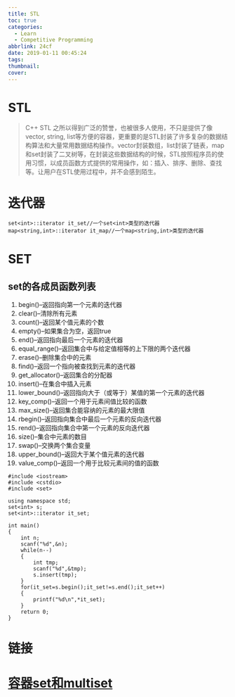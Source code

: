 ```yaml
---
title: STL
toc: true
categories:
  - Learn
  - Competitive Programming
abbrlink: 24cf
date: 2019-01-11 00:45:24
tags:
thumbnail:
cover:
---
```


# STL

> C++ STL 之所以得到广泛的赞誉，也被很多人使用，不只是提供了像vector, string, list等方便的容器，更重要的是STL封装了许多复杂的数据结构算法和大量常用数据结构操作。vector封装数组，list封装了链表，map和set封装了二叉树等，在封装这些数据结构的时候，STL按照程序员的使用习惯，以成员函数方式提供的常用操作，如：插入、排序、删除、查找等。让用户在STL使用过程中，并不会感到陌生。

# 迭代器

```
set<int>::iterator it_set//一个set<int>类型的迭代器
map<string,int>::iterator it_map//一个map<string,int>类型的迭代器
```



# SET

## set的各成员函数列表

1. begin()–返回指向第一个元素的迭代器
2. clear()–清除所有元素
3. count()–返回某个值元素的个数
4. empty()–如果集合为空，返回true
5. end()–返回指向最后一个元素的迭代器
6. equal_range()–返回集合中与给定值相等的上下限的两个迭代器
7. erase()–删除集合中的元素
8. find()–返回一个指向被查找到元素的迭代器
9. get_allocator()–返回集合的分配器
10. insert()–在集合中插入元素
11. lower_bound()–返回指向大于（或等于）某值的第一个元素的迭代器
12. key_comp()–返回一个用于元素间值比较的函数
13. max_size()–返回集合能容纳的元素的最大限值
14. rbegin()–返回指向集合中最后一个元素的反向迭代器
15. rend()–返回指向集合中第一个元素的反向迭代器
16. size()–集合中元素的数目
17. swap()–交换两个集合变量
18. upper_bound()–返回大于某个值元素的迭代器
19. value_comp()–返回一个用于比较元素间的值的函数

```
#include <iostream>
#include <cstdio>
#include <set>

using namespace std;
set<int> s;
set<int>::iterator it_set;

int main()
{
	int n;
	scanf("%d",&n);
	while(n--)
	{
		int tmp;
		scanf("%d",&tmp);
		s.insert(tmp);
	}
	for(it_set=s.begin();it_set!=s.end();it_set++)
	{
		printf("%d\n",*it_set);
	}
	return 0;
}
```

# 链接

# [容器set和multiset](https://blog.csdn.net/xiajun07061225/article/details/7459206)
